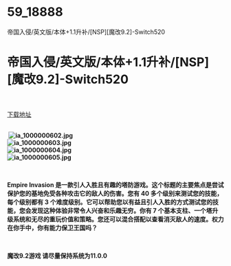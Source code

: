 # 59_18888
帝国入侵/英文版/本体+1.1升补/[NSP][魔改9.2]-Switch520
# 帝国入侵/英文版/本体+1.1升补/[NSP][魔改9.2]-Switch520
 <br/></br>
[下载地址](https://www.switch520.cc/article/18888 "下载地址")
<br/></br>

<p><strong>&nbsp;<img title="ia_1000000602.jpg" src="https://www.switch520.cc/muke_img/2021_06_20_fa2ba67729b72.jpg" alt="ia_1000000602.jpg"></strong><br>
<strong><img title="ia_1000000603.jpg" src="https://www.switch520.cc/muke_img/2021_06_20_148f0df6191c4.jpg" alt="ia_1000000603.jpg"></strong><br>
<strong><img title="ia_1000000604.jpg" src="https://www.switch520.cc/muke_img/2021_06_20_d6026ba261cee.jpg" alt="ia_1000000604.jpg"></strong><br>
<strong><img title="ia_1000000605.jpg" src="https://www.switch520.cc/muke_img/2021_06_20_ca60db843d64a.jpg" alt="ia_1000000605.jpg"></strong></p>
<p>&nbsp;</p>
<p><strong>Empire Invasion 是一款引人入胜且有趣的塔防游戏。这个标题的主要焦点是尝试保护您的基地免受各种攻击它的敌人的伤害。您有 40 多个级别来测试您的技能，每个级别都有 3 个难度级别。它可以帮助您以有益且引人入胜的方式测试您的技能，您会发现这种体验非常令人兴奋和乐趣无穷。你有 7 个基本支柱、一个塔升级系统和无尽的重玩价值和策略。您还可以混合搭配以查看消灭敌人的速度。权力在你手中，你有能力保卫王国吗？</strong></p>
<p>&nbsp;</p>
<p><strong>魔改9.2游戏 请尽量保持系统为11.0.0</strong></p>
